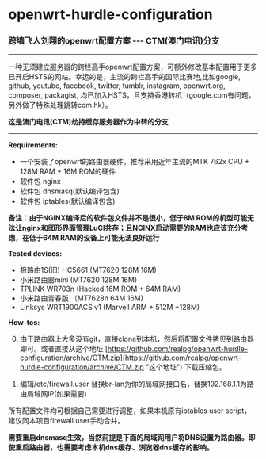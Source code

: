 # openwrt-hurdle-configuration
### 跨墙飞人刘翔的openwrt配置方案 --- CTM(澳门电讯)分支
   
----
  
  一种无须建立服务器的跨栏高手openwrt配置方案，可额外修改基本配置用于更多已开启HSTS的网站。幸运的是，主流的跨栏高手的国际比赛地,比如google, github, youtube, facebook, twitter, tumblr, instagram, openwrt.org, composer, packagist, 均已加入HSTS，且支持香港转机（google.com有问题，另外做了特殊处理跳转com.hk）。

**这是澳门电讯(CTM)劫持缓存服务器作为中转的分支**

----
**Requirements:**

* 一个安装了openwrt的路由器硬件，推荐采用近年主流的MTK 762x CPU + 128M RAM + 16M ROM的硬件
* 软件包 nginx
* 软件包 dnsmasq(默认编译包含)
* 软件包 iptables(默认编译包含)

**备注：由于NGINX编译后的软件包文件并不是很小，低于8M ROM的机型可能无法让nginx和图形界面管理LuCI共存；且NGINX启动需要的RAM也应该充分考虑，在低于64M RAM的设备上可能无法良好运行**

**Tested devices:**

* 极路由1S(旧) HC5661 (MT7620 128M 16M)
* 小米路由器mini (MT7620 128M 16M)
* TPLINK WR703n (Hacked 16M ROM + 64M RAM)
* 小米路由青春版 （MT7628n 64M 16M)
* Linksys WRT1900ACS v1 (Marvell ARM + 512M +128M)

**How-tos:** 

0. 由于路由器上大多没有git，直接clone到本机，然后将配置文件拷贝到路由器即可。或者直接从这个地址 [https://github.com/realpg/openwrt-hurdle-configuration/archive/CTM.zip](https://github.com/realpg/openwrt-hurdle-configuration/archive/CTM.zip "这个地址") 下载压缩包。

0. 编辑/etc/firewall.user 替换br-lan为你的局域网接口名，替换192.168.1.1为路由局域网IP(如果需要)

所有配置文件均可根据自己需要进行调整，如果本机原有iptables user script，建议同本项目firewall.user手动合并。


**需要重启dnsmasq生效，当然前提是下面的局域网用户将DNS设置为路由器。即使重启路由器，也需要考虑本机dns缓存、浏览器dns缓存的影响。**

